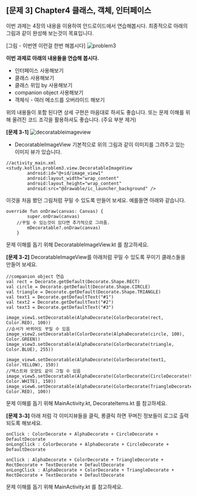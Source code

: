 ## **[문제 3] Chapter4 클래스, 객체, 인터페이스** 
이번 과제는 4장의 내용을 이용하여 안드로이드에서 연습해봅시다.
최종적으로 아래의 그림과 같이 완성해 보는것이 목표입니다.

[그림 - 이번엔 이런걸 한번 해봅시다]
![problem3](https://user-images.githubusercontent.com/23000328/45427181-33527300-b6d9-11e8-8777-cbe9cab9b7ed.png)

**이번 과제로 아래의 내용들을 연습해 봅시다.**
* 인터페이스 사용해보기
* 클래스 사용해보기
* 클래스 위임 by 사용해보기
* companion object 사용해보기
* 객체식 - 여러 메소드를 오버라이드 해보기

위의 내용들이 포함 된다면 상세 구현은 마음대로 하셔도 좋습니다. 
또는 문제 이해를 위해 올려진 코드 조각을 활용하셔도 좋습니다. (주요 부분 제거)

**[문제 3-1]** 
![decoratableimageview](https://user-images.githubusercontent.com/23000328/45429231-db6a3b00-b6dd-11e8-9d2c-2228b867a6cf.png)

* DecoratableImageView
기본적으로 위의 그림과 같이 이미지를 그려주고 있는 이미지 뷰가 있습니다.
```
//activity_main.xml
<study.kotlin.problem3.view.DecoratableImageView
        android:id="@+id/image_view1"
        android:layout_width="wrap_content"
        android:layout_height="wrap_content"
        android:src="@drawable/ic_launcher_background" />
```

이것을 처음 봤던 그림처럼 꾸밀 수 있도록 만들어 보세요.
예를들면 아래와 같습니다.
```
override fun onDraw(canvas: Canvas) {
        super.onDraw(canvas)
	//꾸밀 수 있는것이 있다면 추가적으로 그려줌.
        mDecoratable?.onDraw(canvas)
    }
```
문제 이해를 돕기 위해 DecoratableImageView.kt 를 참고하세요.


**[문제 3-2]**
DecoratableImageView를 아래처럼 꾸밀 수 있도록 꾸미기 클래스들을 만들어 보세요.
```
//companion object 연습
val rect = Decorate.getDefault(Decorate.Shape.RECT)
val circle = Decorate.getDefault(Decorate.Shape.CIRCLE)
val triangle = Decorate.getDefault(Decorate.Shape.TRIANGLE)
val text1 = Decorate.getDefaultText("#1")
val text2 = Decorate.getDefaultText("#2")
val text3 = Decorate.getDefaultText("#3")

image_view1.setDecoratable(AlphaDecorate(ColorDecorate(rect, Color.RED), 100))
//순서가 바뀌어도 꾸밀 수 있음
image_view2.setDecoratable(ColorDecorate(AlphaDecorate(circle, 100), Color.GREEN))
image_view3.setDecoratable(AlphaDecorate(ColorDecorate(triangle, Color.BLUE), 255))

image_view4.setDecoratable(AlphaDecorate(ColorDecorate(text1, Color.YELLOW), 150))
//텍스트와 모양도 같이 그릴 수 있음
image_view5.setDecoratable(AlphaDecorate(ColorDecorate(CircleDecorate(text2), Color.WHITE), 150))
image_view6.setDecoratable(AlphaDecorate(ColorDecorate(TriangleDecorate(RectDecorate(text3)), Color.RED), 100))
```
문제 이해를 돕기 위해 MainActivity.kt, DecorateItems.kt 를 참고하세요.


**[문제 3-3]**
아래 처럼 각 이미지뷰들을 클릭, 롱클릭 하면 꾸며진 정보들이 로그로 출력되도록 해보세요.
```
onClick : ColorDecorate + AlphaDecorate + CircleDecorate + DefaultDecorate
onLongClick : ColorDecorate + AlphaDecorate + CircleDecorate + DefaultDecorate

onClick : AlphaDecorate + ColorDecorate + TriangleDecorate + RectDecorate + TextDecorate + DefaultDecorate
onLongClick : AlphaDecorate + ColorDecorate + TriangleDecorate + RectDecorate + TextDecorate + DefaultDecorate
```
문제 이해를 돕기 위해 MainActivity.kt 를 참고하세요.
